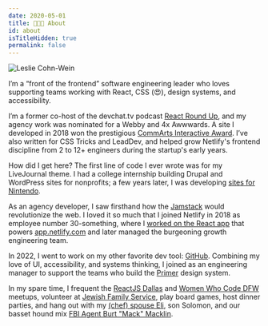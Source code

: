 ```yaml
---
date: 2020-05-01
title: 👩🏻‍💻 About
id: about
isTitleHidden: true
permalink: false
---
```


<img class="headshot" src="/images/leslie-profile.jpg" alt="Leslie Cohn-Wein" />

<p id="about" data-scroll-point>I’m a “front of the frontend” software engineering leader who loves supporting teams working with React, CSS (😍), design systems, and accessibility.</p>

I’m a former co-host of the devchat.tv podcast <a href="https://topenddevs.com/podcasts/react-round-up" target="_blank" rel="noopener nofollow">React Round Up</a>, and my agency work was nominated for a Webby and 4x Awwwards. A site I developed in 2018 won the prestigious <a href="https://www.commarts.com/project/26022/the-parker-palm-springs" target="_blank" rel="noopener nofollow">CommArts Interactive Award</a>. I’ve also written for CSS Tricks and LeadDev, and helped grow Netlify's frontend discipline from 2 to 12+ engineers during the startup's early years.

How did I get here? The first line of code I ever wrote was for my LiveJournal theme. I had a college internship building Drupal and WordPress sites for nonprofits; a few years later, I was developing <a href="https://web.archive.org/web/20150312155138/http://nesremix.nintendo.com/" target="_blank" rel="noopener nofollow">sites for Nintendo</a>.

As an agency developer, I saw firsthand how the <a href="https://jamstack.org" target="_blank" rel="noopener nofollow">Jamstack</a> would revolutionize the web. I loved it so much that I joined Netlify in 2018 as employee number 30-something, where I <a href="https://twitter.com/lesliecdubs/status/1207770216576487425" target="_blank" rel="noopener nofollow">worked on the React app</a> that powers <a href="https://app.netlify.com" target="_blank" rel="noopener nofollow">app.netlify.com</a> and later managed the burgeoning growth engineering team.

In 2022, I went to work on my other favorite dev tool: <a href="https://github.com" ref="nofollow noopener" target="_blank">GitHub</a>. Combining my love of UI, accessibility, and systems thinking, I joined as an engineering manager to support the teams who build the <a href="https://primer.style/about/#team/" ref="nofollow noopener" target="_blank">Primer</a> design system.

In my spare time, I frequent the <a href="http://meetup.com/reactjsdallas" target="_blank" rel="noopener nofollow">ReactJS Dallas</a> and <a href="https://www.womenwhocode.com/dfw" target="_blank" rel="noopener nofollow">Women Who Code DFW</a> meetups, volunteer at <a href="https://jfsdallas.org" target="_blank" rel="noopener nofollow">Jewish Family Service</a>, play board games, host dinner parties, and hang out with my <a href="http://www.thejoyfulbelly.com/" target="_blank" rel="noopener nofollow">(chef) spouse Eli</a>, son Solomon, and our basset hound mix <a href="https://www.instagram.com/dammitmacklin/" target="_blank" rel="noopener nofollow">FBI Agent Burt "Mack" Macklin</a>.
